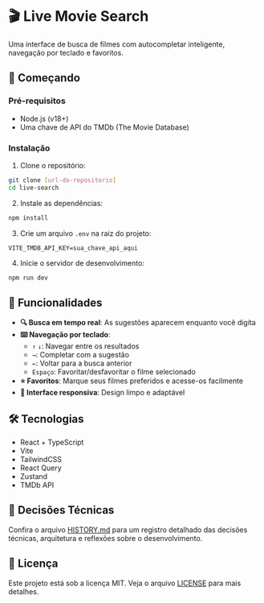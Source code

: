 # 🎬 Live Movie Search

Uma interface de busca de filmes com autocompletar inteligente, navegação por teclado e favoritos.

## 🚀 Começando

### Pré-requisitos
- Node.js (v18+)
- Uma chave de API do TMDb (The Movie Database)

### Instalação

1. Clone o repositório:
```bash
git clone [url-do-repositorio]
cd live-search
```

2. Instale as dependências:
```bash
npm install
```

3. Crie um arquivo `.env` na raiz do projeto:
```env
VITE_TMDB_API_KEY=sua_chave_api_aqui
```

4. Inicie o servidor de desenvolvimento:
```bash
npm run dev
```

## 🎯 Funcionalidades

- **🔍 Busca em tempo real**: As sugestões aparecem enquanto você digita
- **⌨️ Navegação por teclado**:
  - `↑` `↓`: Navegar entre os resultados
  - `→`: Completar com a sugestão
  - `←`: Voltar para a busca anterior
  - `Espaço`: Favoritar/desfavoritar o filme selecionado
- **⭐ Favoritos**: Marque seus filmes preferidos e acesse-os facilmente
- **🎨 Interface responsiva**: Design limpo e adaptável

## 🛠️ Tecnologias

- React + TypeScript
- Vite
- TailwindCSS
- React Query
- Zustand
- TMDb API

## 📝 Decisões Técnicas

Confira o arquivo [HISTORY.md](./HISTORY.md) para um registro detalhado das decisões técnicas, arquitetura e reflexões sobre o desenvolvimento.


## 📄 Licença

Este projeto está sob a licença MIT. Veja o arquivo [LICENSE](LICENSE) para mais detalhes.
